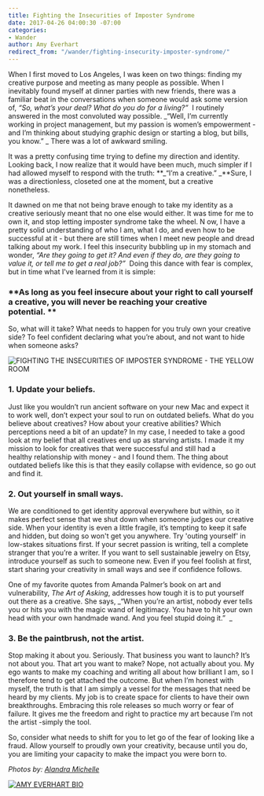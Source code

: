```yaml
---
title: Fighting the Insecurities of Imposter Syndrome
date: 2017-04-26 04:00:30 -07:00
categories:
- Wander
author: Amy Everhart
redirect_from: "/wander/fighting-insecurity-imposter-syndrome/"
---
```


When I first moved to Los Angeles, I was keen on two things: finding my creative purpose and meeting as many people as possible. When I inevitably found myself at dinner parties with new friends, there was a familiar beat in the conversations when someone would ask some version of, _“So, what’s your deal? What do you do for a living?”_  I routinely answered in the most convoluted way possible. _“Well, I’m currently working in project management, but my passion is women’s empowerment - and I’m thinking about studying graphic design or starting a blog, but bills, you know.” _ There was a lot of awkward smiling.

It was a pretty confusing time trying to define my direction and identity. Looking back, I now realize that it would have been much, much simpler if I had allowed myself to respond with the truth: **_“I’m a creative.” _**Sure, I was a directionless, closeted one at the moment, but a creative nonetheless.

It dawned on me that not being brave enough to take my identity as a creative seriously meant that no one else would either. It was time for me to own it, and stop letting imposter syndrome take the wheel. N ow, I have a pretty solid understanding of who I am, what I do, and even how to be successful at it - but there are still times when I meet new people and dread talking about my work. I feel this insecurity bubbling up in my stomach and wonder, _“Are they going to get it? And even if they do, are they going to value it, or tell me to get a real job?”_  Doing this dance with fear is complex, but in time what I've learned from it is simple:

### **As long as you feel insecure about your right to call yourself a creative, you will never be reaching your creative potential. **

So, what will it take? What needs to happen for you truly own your creative side? To feel confident declaring what you’re about, and not want to hide when someone asks?

![FIGHTING THE INSECURITIES OF IMPOSTER SYNDROME - THE YELLOW ROOM](https://yellow-blog-images.imgix.net/2017/04/DSC0516.jpg "FIGHTING THE INSECURITIES OF IMPOSTER SYNDROME - THE YELLOW ROOM")

### **1\. Update your beliefs.**

Just like you wouldn’t run ancient software on your new Mac and expect it to work well, don’t expect your soul to run on outdated beliefs. What do you believe about creatives? How about your creative abilities? Which perceptions need a bit of an update? In my case, I needed to take a good look at my belief that all creatives end up as starving artists. I made it my mission to look for creatives that were successful and still had a healthy relationship with money - and I found them. The thing about outdated beliefs like this is that they easily collapse with evidence, so go out and find it.

### **2\. Out yourself in small ways.**

We are conditioned to get identity approval everywhere but within, so it makes perfect sense that we shut down when someone judges our creative side. When your identity is even a little fragile, it’s tempting to keep it safe and hidden, but doing so won't get you anywhere. Try 'outing yourself' in low-stakes situations first. If your secret passion is writing, tell a complete stranger that you’re a writer. If you want to sell sustainable jewelry on Etsy, introduce yourself as such to someone new. Even if you feel foolish at first, start sharing your creativity in small ways and see if confidence follows.

One of my favorite quotes from Amanda Palmer’s book on art and vulnerability, _The Art of Asking_, addresses how tough it is to put yourself out there as a creative. She says, _“When you’re an artist, nobody ever tells you or hits you with the magic wand of legitimacy. You have to hit your own head with your own handmade wand. And you feel stupid doing it.”  _

### **3\. Be the paintbrush, not the artist.**

Stop making it about you. Seriously. That business you want to launch? It’s not about you. That art you want to make? Nope, not actually about you. My ego wants to make my coaching and writing all about how brilliant I am, so I therefore tend to get attached the outcome. But when I’m honest with myself, the truth is that I am simply a vessel for the messages that need be heard by my clients. My job is to create space for clients to have their own breakthroughs. Embracing this role releases so much worry or fear of failure. It gives me the freedom and right to practice my art because I’m not the artist -simply the tool.

So, consider what needs to shift for you to let go of the fear of looking like a fraud. Allow yourself to proudly own your creativity, because until you do, you are limiting your capacity to make the impact you were born to.

_Photos by: [Alandra Michelle](http://www.alandramichelle.com/)_

[![AMY EVERHART BIO](https://yellow-blog-images.imgix.net/2017/04/AMY-EVERHART-BIO.jpg)](http://www.amyeverhartcoaching.com/)
